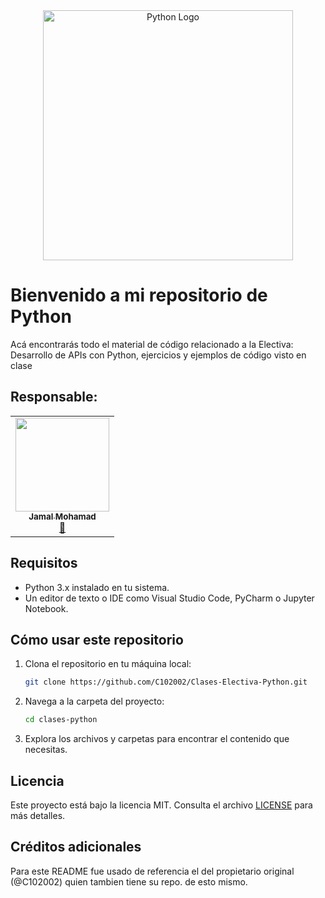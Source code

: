 ﻿<div align="center">
  <img src="[./public/icons/Python-Logo.png](https://upload.wikimedia.org/wikipedia/commons/thumb/c/c3/Python-logo-notext.svg/1869px-Python-logo-notext.svg.png)" width="400" alt="Python Logo" />
</div>

# Bienvenido a mi repositorio de Python

Acá encontrarás todo el material de código relacionado a la Electiva: Desarrollo de APIs con Python, ejercicios
y ejemplos de código visto en clase

## Responsable:

<table align="center">
    <tbody>
        <tr>
            <td align="center"><a href="https://github.com/jamer1215" rel="nofollow"><img src="https://avatars.githubusercontent.com/u/145820049?s=400&u=a5f91ef3051785805dead6575fbeca853449139e&v=4" width="150px;" alt="" style="max-width:100%;"><br><sub><b>Jamal Mohamad</b></sub></a><br><a href="https://github.com/jamer1215/ElectivaPython" title="Commits"><g-emoji class="g-emoji" alias="book" fallback-src="https://github.githubassets.com/images/icons/emoji/unicode/1f4d6.png">📖</g-emoji></a></td>
        </tr>
    </tbody>
</table>


## Requisitos

- Python 3.x instalado en tu sistema.
- Un editor de texto o IDE como Visual Studio Code, PyCharm o Jupyter Notebook.

## Cómo usar este repositorio

1. Clona el repositorio en tu máquina local:
    ```bash
    git clone https://github.com/C102002/Clases-Electiva-Python.git
    ```
2. Navega a la carpeta del proyecto:
    ```bash
    cd clases-python
    ```
3. Explora los archivos y carpetas para encontrar el contenido que necesitas.

## Licencia

Este proyecto está bajo la licencia MIT. Consulta el archivo [LICENSE](LICENSE) para más detalles.

## Créditos adicionales

Para este README fue usado de referencia el del propietario original (@C102002) quien tambien tiene su repo. de esto mismo.
